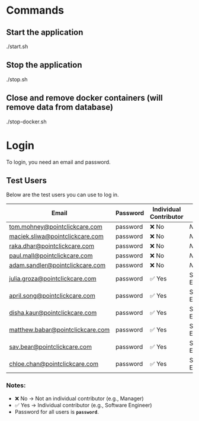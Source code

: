# Commands

## Start the application
./start.sh

## Stop the application
./stop.sh

## Close and remove docker containers (will remove data from database)
./stop-docker.sh

# Login
To login, you need an email and password.

## Test Users

Below are the test users you can use to log in.

| Email                                | Password  | Individual Contributor | Role               |
|--------------------------------------|----------|------------------------|--------------------|
| tom.mohney@pointclickcare.com       | password | ❌ No                   | *None*            |
| maciek.sliwa@pointclickcare.com     | password | ❌ No                   | *None*            |
| raka.dhar@pointclickcare.com        | password | ❌ No                   | *None*            |
| paul.mall@pointclickcare.com        | password | ❌ No                   | *None*            |
| adam.sandler@pointclickcare.com     | password | ❌ No                   | *None*            |
| julia.groza@pointclickcare.com      | password | ✅ Yes                  | Software Engineer |
| april.song@pointclickcare.com       | password | ✅ Yes                  | Software Engineer |
| disha.kaur@pointclickcare.com       | password | ✅ Yes                  | Software Engineer |
| matthew.babar@pointclickcare.com    | password | ✅ Yes                  | Software Engineer |
| sav.bear@pointclickcare.com         | password | ✅ Yes                  | Software Engineer |
| chloe.chan@pointclickcare.com       | password | ✅ Yes                  | Software Engineer |

### Notes:
- ❌ No → Not an individual contributor (e.g., Manager)
- ✅ Yes → Individual contributor (e.g., Software Engineer)
- Password for all users is **`password`**.